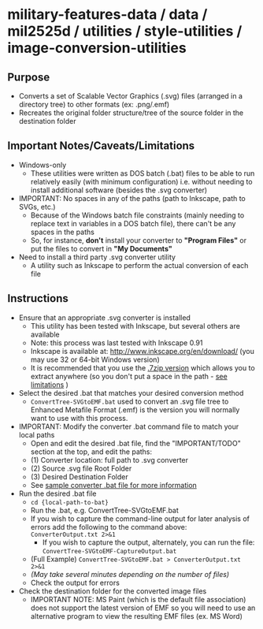# military-features-data / data / mil2525d / utilities / style-utilities / image-conversion-utilities

## Purpose

* Converts a set of Scalable Vector Graphics (.svg) files (arranged in a directory tree) to other formats (ex: .png/.emf)
* Recreates the original folder structure/tree of the source folder in the destination folder

## Important Notes/Caveats/Limitations

* Windows-only
    * These utilities were written as DOS batch (.bat) files to be able to run relatively easily (with minimum configuration) i.e. without needing to install additional software (besides the .svg converter)
* IMPORTANT: No spaces in any of the paths (path to Inkscape, path to SVGs, etc.)
    * Because of the Windows batch file constraints (mainly needing to replace text in variables in a DOS batch file), there can't be any spaces in the paths
    * So, for instance, **don't** install your converter to **"Program Files"** or put the files to convert in **"My Documents"**
* Need to install a third party .svg converter utility
    * A utility such as Inkscape to perform the actual conversion of each file

## Instructions 

* Ensure that an appropriate .svg converter is installed
    * This utility has been tested with Inkscape, but several others are available
    * Note: this process was last tested with Inkscape 0.91
    * Inkscape is available at: http://www.inkscape.org/en/download/ (you may use 32 or 64-bit Windows version)
    * It is recommended that you use the [.7zip version](https://inkscape.org/en/gallery/item/3932/Inkscape-0.91-1-win32.7z) which allows you to extract anywhere (so you don't put a space in the path - [see limitations](#important-notescaveatslimitations) )
* Select the desired .bat that matches your desired conversion method
    * `ConvertTree-SVGtoEMF.bat` used to convert an .svg file tree to Enhanced Metafile Format (.emf) is the version you will normally want to use with this process.
* IMPORTANT: Modify the converter .bat command file to match your local paths
    *  Open and edit the desired .bat file, find the "IMPORTANT/TODO" section at the top, and edit the paths:
    *  (1) Converter location: full path to .svg converter
    *  (2) Source .svg file Root Folder
    *  (3) Desired Destination Folder
    *  See [sample converter .bat file for more information](./ConvertTree-SVGtoEMF.bat)
*  Run the desired .bat file
    *  `cd {local-path-to-bat}`
    *  Run the .bat, e.g. ConvertTree-SVGtoEMF.bat
    *  If you wish to capture the command-line output for later analysis of errors add the following to the command above: `ConverterOutput.txt 2>&1`
        *  If you wish to capture the output, alternately, you can run the file: `ConvertTree-SVGtoEMF-CaptureOutput.bat`
    *  (Full Example)  `ConvertTree-SVGtoEMF.bat > ConverterOutput.txt 2>&1` 
    *  *(May take several minutes depending on the number of files)*
    *  Check the output for errors
*  Check the destination folder for the converted image files
    * IMPORTANT NOTE: MS Paint (which is the default file association) does not support the latest version of EMF so you will need to use an alternative program to view the resulting EMF files (ex. MS Word)
